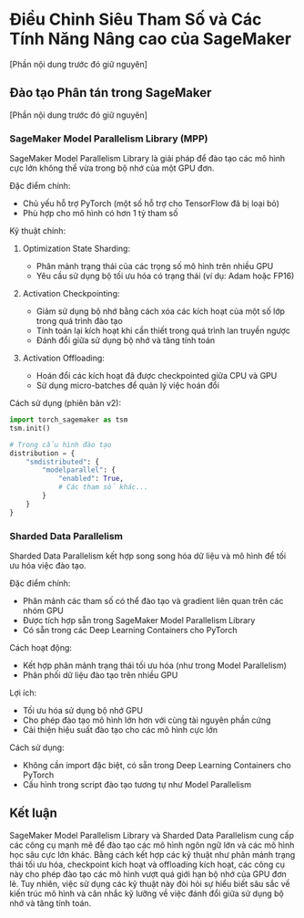 
# Điều Chỉnh Siêu Tham Số và Các Tính Năng Nâng cao của SageMaker

[Phần nội dung trước đó giữ nguyên]

## Đào tạo Phân tán trong SageMaker

[Phần nội dung trước đó giữ nguyên]

### SageMaker Model Parallelism Library (MPP)

SageMaker Model Parallelism Library là giải pháp để đào tạo các mô hình cực lớn không thể vừa trong bộ nhớ của một GPU đơn.

Đặc điểm chính:
- Chủ yếu hỗ trợ PyTorch (một số hỗ trợ cho TensorFlow đã bị loại bỏ)
- Phù hợp cho mô hình có hơn 1 tỷ tham số

Kỹ thuật chính:

1. Optimization State Sharding:
   - Phân mảnh trạng thái của các trọng số mô hình trên nhiều GPU
   - Yêu cầu sử dụng bộ tối ưu hóa có trạng thái (ví dụ: Adam hoặc FP16)

2. Activation Checkpointing:
   - Giảm sử dụng bộ nhớ bằng cách xóa các kích hoạt của một số lớp trong quá trình đào tạo
   - Tính toán lại kích hoạt khi cần thiết trong quá trình lan truyền ngược
   - Đánh đổi giữa sử dụng bộ nhớ và tăng tính toán

3. Activation Offloading:
   - Hoán đổi các kích hoạt đã được checkpointed giữa CPU và GPU
   - Sử dụng micro-batches để quản lý việc hoán đổi

Cách sử dụng (phiên bản v2):
```python
import torch_sagemaker as tsm
tsm.init()

# Trong cấu hình đào tạo
distribution = {
    "smdistributed": {
        "modelparallel": {
            "enabled": True,
            # Các tham số khác...
        }
    }
}
```

### Sharded Data Parallelism

Sharded Data Parallelism kết hợp song song hóa dữ liệu và mô hình để tối ưu hóa việc đào tạo.

Đặc điểm chính:
- Phân mảnh các tham số có thể đào tạo và gradient liên quan trên các nhóm GPU
- Được tích hợp sẵn trong SageMaker Model Parallelism Library
- Có sẵn trong các Deep Learning Containers cho PyTorch

Cách hoạt động:
- Kết hợp phân mảnh trạng thái tối ưu hóa (như trong Model Parallelism)
- Phân phối dữ liệu đào tạo trên nhiều GPU

Lợi ích:
- Tối ưu hóa sử dụng bộ nhớ GPU
- Cho phép đào tạo mô hình lớn hơn với cùng tài nguyên phần cứng
- Cải thiện hiệu suất đào tạo cho các mô hình cực lớn

Cách sử dụng:
- Không cần import đặc biệt, có sẵn trong Deep Learning Containers cho PyTorch
- Cấu hình trong script đào tạo tương tự như Model Parallelism

## Kết luận

SageMaker Model Parallelism Library và Sharded Data Parallelism cung cấp các công cụ mạnh mẽ để đào tạo các mô hình ngôn ngữ lớn và các mô hình học sâu cực lớn khác. Bằng cách kết hợp các kỹ thuật như phân mảnh trạng thái tối ưu hóa, checkpoint kích hoạt và offloading kích hoạt, các công cụ này cho phép đào tạo các mô hình vượt quá giới hạn bộ nhớ của GPU đơn lẻ. Tuy nhiên, việc sử dụng các kỹ thuật này đòi hỏi sự hiểu biết sâu sắc về kiến trúc mô hình và cân nhắc kỹ lưỡng về việc đánh đổi giữa sử dụng bộ nhớ và tăng tính toán.
